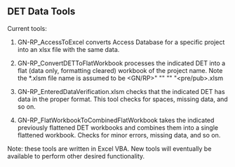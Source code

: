 ## DET Data Tools

Current tools:

1. GN-RP_AccessToExcel converts Access Database for a specific project into an xlsx file with the same data.

2. GN-RP_ConvertDETToFlatWorkbook processes the indicated DET into a flat (data only, formatting cleared) workbook of the project name.
  Note the *.xlsm file name is assumed to be <GN/RP>" "<Project>" "<Date>" "<pre/pub>.xlsm

3. GN-RP_EnteredDataVerification.xlsm checks that the indicated DET has data in the proper format. This tool checks for spaces, missing data, and so on.

4. GN-RP_FlatWorkbookToCombinedFlatWorkbook takes the indicated previously flattened DET workbooks and combines them into a single flattened workbook.
  Checks for minor errors, missing data, and so on.
  
Note: these tools are written in Excel VBA.
New tools will eventually be available to perform other desired functionality.